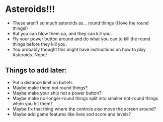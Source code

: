 # Asteroids!!!

* These aren't so much asteroids as... round things (I love the round things!)
* But you can blow them up, and they can kill you.  
* Fly your power button around and do what you can to kill the round things before they kill you.
* You probably thought this might have instructions on how to play Asteroids.  Nope!

## Things to add later:
* Put a distance limit on bullets
* Maybe make them not round things?
* Maybe make your ship not a power button?
* Maybe make no-longer-round things split into smaller not-round things when you hit them?
* Maybe fix that thing where the controls also move the screen around?
* Maybe add game features like lives and score and levels?
